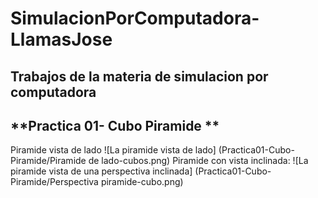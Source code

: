 # SimulacionPorComputadora-LlamasJose
## Trabajos de la materia de simulacion por computadora
## **Practica 01- Cubo Piramide ** 
Piramide vista de lado 
![La piramide vista de lado] (Practica01-Cubo-Piramide/Piramide de lado-cubos.png)
Piramide con vista inclinada:
![La piramide vista de una perspectiva inclinada] (Practica01-Cubo-Piramide/Perspectiva piramide-cubo.png)
